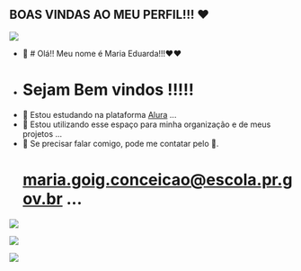 ## BOAS VINDAS AO MEU PERFIL!!! ❤️

![](https://media.tenor.com/M0Sy7NiaaX4AAAAC/red-heart-heart.gif)


- 👋 # Olá!! Meu nome é Maria Eduarda!!!❤️❤️
-  # Sejam Bem vindos !!!!!
- 👀 Estou estudando na plataforma [Alura](https://www.alura.com.br)  ...
- 🌱 Estou utilizando esse espaço para minha organização e de meus projetos ...
- 💞️ Se precisar falar comigo, pode me contatar pelo 📧.
  # maria.goig.conceicao@escola.pr.gov.br ...

![](https://media.tenor.com/s1oAPkm0SCkAAAAC/power-rangers-yellow-power-ranger.gif)

![](https://media.tenor.com/wciT7jbJwNEAAAAi/anime-gaming.gif) 

![](https://i.giphy.com/media/v1.Y2lkPTc5MGI3NjExa3FyaXJtZjU1cWo0aW9hMGg0N3kwaGkxOGg1eHJmMDN5bm5nYzVvcyZlcD12MV9pbnRlcm5hbF9naWZfYnlfaWQmY3Q9Zw/3oEjI53nBYOOEQgDcY/giphy.gif) 

